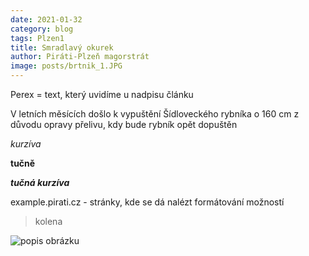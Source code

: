 ```yaml
---
date: 2021-01-32
category: blog
tags: Plzen1 
title: Smradlavý okurek
author: Piráti-Plzeň magorstrát
image: posts/brtnik_1.JPG
---
```


Perex = text, který uvidíme u nadpisu článku


V letních měsících došlo k vypuštění Šídloveckého rybníka o 160 cm z důvodu opravy přelivu, kdy bude rybník opět dopuštěn

*kurzíva*

**tučně**

***tučná kurzíva***

example.pirati.cz - stránky, kde se dá nalézt formátování možností 

>kolena

![popis obrázku](/assets/img/posts/rybnik_2.JPG)
